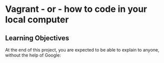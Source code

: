 # Vagrant - or - how to code in your local computer

## Learning Objectives

At the end of this project, you are expected to be able to explain to anyone, without the help of Google: